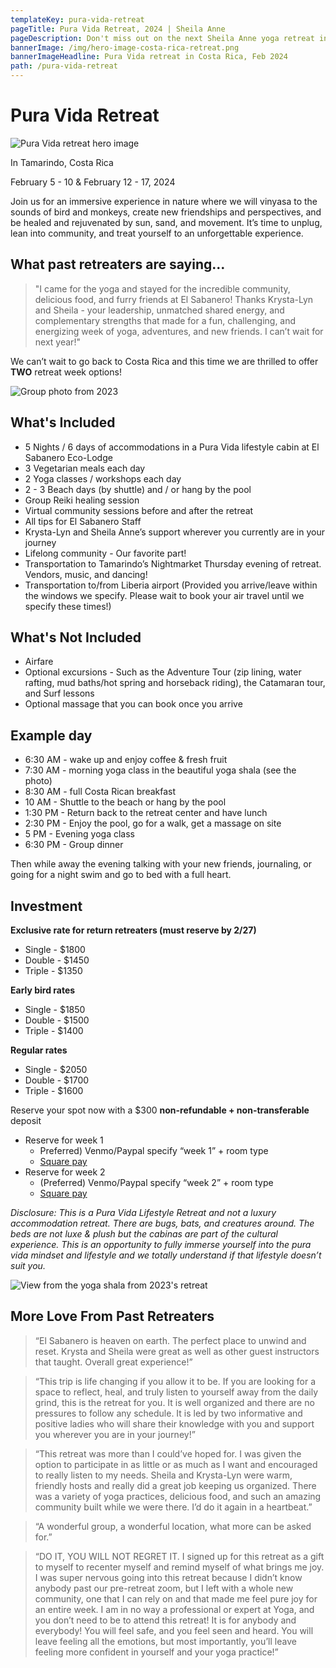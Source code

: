 ```yaml
---
templateKey: pura-vida-retreat
pageTitle: Pura Vida Retreat, 2024 | Sheila Anne
pageDescription: Don't miss out on the next Sheila Anne yoga retreat in February, 2024
bannerImage: /img/hero-image-costa-rica-retreat.png
bannerImageHeadline: Pura Vida retreat in Costa Rica, Feb 2024
path: /pura-vida-retreat
---
```


# Pura Vida Retreat

![Pura Vida retreat hero image](./img/hero-image-costa-rica-retreat.png)

In Tamarindo, Costa Rica

February 5 - 10 & February 12 - 17, 2024

Join us for an immersive experience in nature where we will vinyasa to the sounds of bird and monkeys, create new friendships and perspectives, and be healed and rejuvenated by sun, sand, and movement. It’s time to unplug, lean into community, and treat yourself to an unforgettable experience.

## What past retreaters are saying…

> "I came for the yoga and stayed for the incredible community, delicious food, and furry friends at El Sabanero! Thanks Krysta-Lyn and Sheila - your leadership, unmatched shared energy, and complementary strengths that made for a fun, challenging, and energizing week of yoga, adventures, and new friends. I can’t wait for next year!"

We can’t wait to go back to Costa Rica and this time we are thrilled to offer **TWO** retreat week options!

![Group photo from 2023](./img/group-photo-pura-vida-retreat.jpg)

## What's Included

- 5 Nights / 6 days of accommodations in a Pura Vida lifestyle cabin at El Sabanero Eco-Lodge
- 3 Vegetarian meals each day
- 2 Yoga classes / workshops each day
- 2 - 3 Beach days (by shuttle) and / or hang by the pool
- Group Reiki healing session
- Virtual community sessions before and after the retreat
- All tips for El Sabanero Staff
- Krysta-Lyn and Sheila Anne’s support wherever you currently are in your journey
- Lifelong community - Our favorite part!
- Transportation to Tamarindo’s Nightmarket Thursday evening of retreat. Vendors, music, and dancing!
- Transportation to/from Liberia airport (Provided you arrive/leave within the windows we specify. Please wait to book your air travel until we specify these times!)

## What's Not Included

- Airfare
- Optional excursions - Such as the Adventure Tour (zip lining, water rafting, mud baths/hot spring and horseback riding), the Catamaran tour, and Surf lessons
- Optional massage that you can book once you arrive

## Example day

- 6:30 AM - wake up and enjoy coffee & fresh fruit
- 7:30 AM - morning yoga class in the beautiful yoga shala (see the photo)
- 8:30 AM - full Costa Rican breakfast
- 10 AM - Shuttle to the beach or hang by the pool
- 1:30 PM - Return back to the retreat center and have lunch
- 2:30 PM - Enjoy the pool, go for a walk, get a massage on site
- 5 PM - Evening yoga class
- 6:30 PM - Group dinner

Then while away the evening talking with your new friends, journaling, or going for a night swim and go to bed with a full heart.

## Investment

**Exclusive rate for return retreaters (must reserve by 2/27)**

- Single - $1800
- Double - $1450
- Triple - $1350

**Early bird rates**

- Single - $1850
- Double - $1500
- Triple - $1400

**Regular rates**

- Single - $2050
- Double - $1700
- Triple - $1600

Reserve your spot now with a $300 **non-refundable + non-transferable** deposit

- Reserve for week 1
  - Preferred) Venmo/Paypal specify “week 1” + room type
  - [Square pay](https://checkout.square.site/buy/XZKMQYEPI7VU53TUTDPPZPY7)
- Reserve for week 2
  - (Preferred) Venmo/Paypal specify “week 2” + room type
  - [Square pay](https://checkout.square.site/buy/33TKPSO4C6KFWIFWD3MVYNN4)

_Disclosure: This is a Pura Vida Lifestyle Retreat and not a luxury accommodation retreat. There are bugs, bats, and creatures around. The beds are not luxe & plush but the cabinas are part of the cultural experience. This is an opportunity to fully immerse yourself into the pura vida mindset and lifestyle and we totally understand if that lifestyle doesn’t suit you._

![View from the yoga shala from 2023's retreat](./img/yoga-shala-pura-vida-retreat.jpg)

## More Love From Past Retreaters

> “El Sabanero is heaven on earth. The perfect place to unwind and reset. Krysta and Sheila were great as well as other guest instructors that taught. Overall great experience!”

> “This trip is life changing if you allow it to be. If you are looking for a space to reflect, heal, and truly listen to yourself away from the daily grind, this is the retreat for you. It is well organized and there are no pressures to follow any schedule. It is led by two informative and positive ladies who will share their knowledge with you and support you wherever you are in your journey!”

> “This retreat was more than I could’ve hoped for. I was given the option to participate in as little or as much as I want and encouraged to really listen to my needs. Sheila and Krysta-Lyn were warm, friendly hosts and really did a great job keeping us organized. There was a variety of yoga practices, delicious food, and such an amazing community built while we were there. I’d do it again in a heartbeat.”

> “A wonderful group, a wonderful location, what more can be asked for.”

> “DO IT, YOU WILL NOT REGRET IT. I signed up for this retreat as a gift to myself to recenter myself and remind myself of what brings me joy. I was super nervous going into this retreat because I didn’t know anybody past our pre-retreat zoom, but I left with a whole new community, one that I can rely on and that made me feel pure joy for an entire week. I am in no way a professional or expert at Yoga, and you don’t need to be to attend this retreat! It is for anybody and everybody! You will feel safe, and you feel seen and heard. You will leave feeling all the emotions, but most importantly, you’ll leave feeling more confident in yourself and your yoga practice!”
